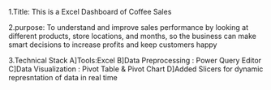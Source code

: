 1.Title:
This is a Excel Dashboard of Coffee Sales 

2.purpose:
To understand and improve sales performance by looking at different products, store locations, and months, so the business can make smart decisions to increase profits and keep customers happy

3.Technical Stack
A]Tools:Excel
B]Data Preprocessing : Power Query Editor
C]Data Visualization : Pivot Table & Pivot Chart
D]Added Slicers for dynamic represntation of data in real time



